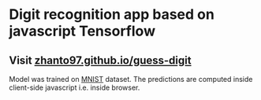 # Digit recognition app based on javascript Tensorflow
## Visit [zhanto97.github.io/guess-digit](https://zhanto97.github.io/guess-digit/)

Model was trained on [MNIST](https://www.tensorflow.org/datasets/catalog/mnist) dataset.
The predictions are computed inside client-side javascript i.e. inside browser.